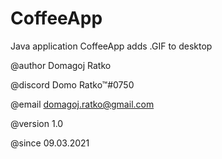 # CoffeeApp
Java application CoffeeApp adds .GIF to desktop

@author Domagoj Ratko

@discord Domo Ratko™#0750

@email domagoj.ratko@gmail.com

@version 1.0

@since 09.03.2021

